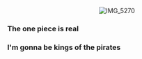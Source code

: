 <div align="center">

![IMG_5270](https://github.com/Yashmaheshwari0502/Yashmaheshwari0502/assets/76582161/0ec0f9c0-9240-4bdb-a747-124e75dbea97)

<div align="left">



### The one piece is real
### I'm gonna be kings of the pirates
